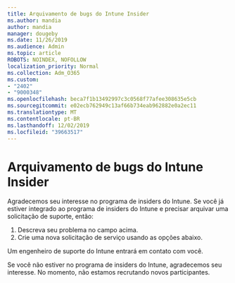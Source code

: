 ```yaml
---
title: Arquivamento de bugs do Intune Insider
ms.author: mandia
author: mandia
manager: dougeby
ms.date: 11/26/2019
ms.audience: Admin
ms.topic: article
ROBOTS: NOINDEX, NOFOLLOW
localization_priority: Normal
ms.collection: Adm_O365
ms.custom:
- "2402"
- "9000348"
ms.openlocfilehash: beca7f1b13492997c3c0568f77afee308635e5cb
ms.sourcegitcommit: e02ecb762949c13af66b734eab962882e0a2ec11
ms.translationtype: MT
ms.contentlocale: pt-BR
ms.lasthandoff: 12/02/2019
ms.locfileid: "39663517"
---
```

# <a name="intune-insider-bug-filing"></a>Arquivamento de bugs do Intune Insider

Agradecemos seu interesse no programa de insiders do Intune. Se você já estiver integrado ao programa de insiders do Intune e precisar arquivar uma solicitação de suporte, então:

1. Descreva seu problema no campo acima.
2. Crie uma nova solicitação de serviço usando as opções abaixo.

Um engenheiro de suporte do Intune entrará em contato com você.

Se você não estiver no programa de insiders do Intune, agradecemos seu interesse. No momento, não estamos recrutando novos participantes.
